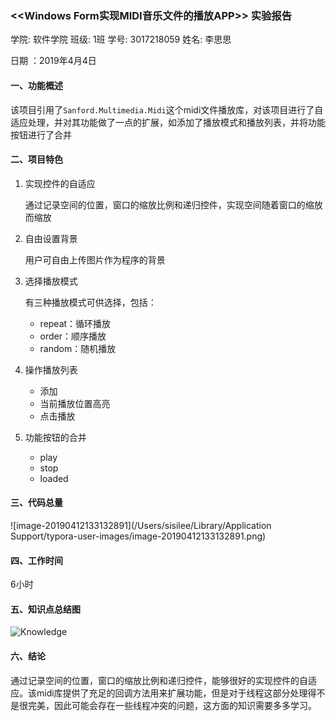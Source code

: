 ### <<Windows Form实现MIDI音乐文件的播放APP>> 实验报告

学院: 软件学院   班级: 1班   学号: 3017218059   姓名: 李思思

日期 ：2019年4月4日

#### 一、功能概述

该项目引用了`Sanford.Multimedia.Midi`这个midi文件播放库，对该项目进行了自适应处理，并对其功能做了一点的扩展，如添加了播放模式和播放列表，并将功能按钮进行了合并

#### 二、项目特色

1. 实现控件的自适应

   通过记录空间的位置，窗口的缩放比例和递归控件，实现空间随着窗口的缩放而缩放

2. 自由设置背景

   用户可自由上传图片作为程序的背景

3. 选择播放模式

   有三种播放模式可供选择，包括：

   * repeat：循环播放
   * order：顺序播放
   * random：随机播放

4. 操作播放列表

   * 添加
   * 当前播放位置高亮
   * 点击播放

5. 功能按钮的合并

   * play
   * stop
   * loaded

#### 三、代码总量

![image-20190412133132891](/Users/sisilee/Library/Application Support/typora-user-images/image-20190412133132891.png)

#### 四、工作时间

6小时

#### 五、知识点总结图

![Knowledge](/Users/sisilee/Documents/大二下/C#/代码/tasks_CSharp/pic/Knowledge.png)

#### 六、结论

通过记录空间的位置，窗口的缩放比例和递归控件，能够很好的实现控件的自适应。该midi库提供了充足的回调方法用来扩展功能，但是对于线程这部分处理得不是很完美，因此可能会存在一些线程冲突的问题，这方面的知识需要多多学习。

